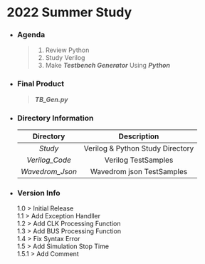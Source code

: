 # 2022 Summer Study  
+ ### Agenda
    >1. Review Python
    >2. Study Verilog
    >3. Make __*Testbench Generator*__ Using __*Python*__
+ ### Final Product
    >__*TB_Gen.py*__
+ ### Directory Information

    |Directory|Description|  
    |:---:|:--------:|  
    |*Study*|Verilog & Python Study Directory |  
    |*Verilog_Code*| Verilog TestSamples |
    |*Wavedrom_Json*| Wavedrom json TestSamples |
+ ### Version Info
    1.0    > Initial Release  
    1.1    > Add Exception Handller  
    1.2    > Add CLK Processing Function  
    1.3    > Add BUS Processing Function  
    1.4    > Fix Syntax Error  
    1.5    > Add Simulation Stop Time  
    1.5.1  > Add Comment